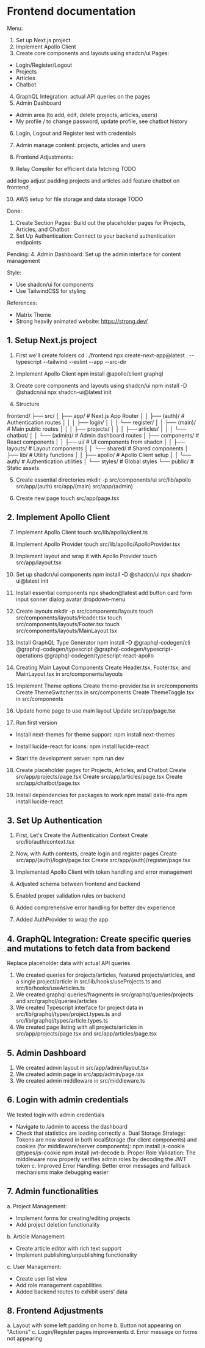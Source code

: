 # Frontend documentation

Menu:
1. Set up Next.js project
2. Implement Apollo Client
3. Create core components and layouts using shadcn/ui
Pages:
- Login/Register/Logout
- Projects
- Articles
- Chatbot
4. GraphQL Integration: actual API queries on the pages
5. Admin Dashboard
- Admin area (to add, edit, delete projects, articles, users)
- My profile / to change password, update profile, see chatbot history
6. Login, Logout and Register test with credentials
7. Admin manage content: projects, articles and users
8. Frontend Adjustments:


9. Relay Compiler for efficient data fetching
TODO

add logo
adjust padding projects and articles
add feature chatbot on frontend

10. AWS setup for file storage and data storage
TODO

Done:
1. Create Section Pages: Build out the placeholder pages for Projects, Articles, and Chatbot
2. Set Up Authentication: Connect to your backend authentication endpoints

Pending:
4. Admin Dashboard: Set up the admin interface for content management

Style:
- Use shadcn/ui for components
- Use TailwindCSS for styling

References:
- Matrix Theme
- Strong heavily animated website: https://strong.dev/


## 1. Setup Next.js project
1. First we'll create folders
cd ../frontend
npx create-next-app@latest . --typescript --tailwind --eslint --app --src-dir

2. Implement Apollo Client
npm install @apollo/client graphql

3. Create core components and layouts using shadcn/ui
npm install -D @shadcn/ui
npx shadcn-ui@latest init

4. Structure

frontend/
├── src/
│   ├── app/                      # Next.js App Router
│   │   ├── (auth)/               # Authentication routes
│   │   │   ├── login/
│   │   │   └── register/
│   │   ├── (main)/               # Main public routes
│   │   │   ├── projects/
│   │   │   ├── articles/
│   │   │   └── chatbot/
│   │   └── (admin)/              # Admin dashboard routes
│   ├── components/               # React components
│   │   ├── ui/                   # UI components from shadcn
│   │   ├── layouts/              # Layout components
│   │   └── shared/               # Shared components
│   ├── lib/                      # Utility functions
│   │   ├── apollo/               # Apollo Client setup
│   │   └── auth/                 # Authentication utilities
│   └── styles/                   # Global styles
└── public/                       # Static assets

5. Create essential directories
mkdir -p src/components/ui src/lib/apollo src/app/\(auth\) src/app/\(main\) src/app/\(admin\)

6. Create new page
touch src/app/page.tsx

## 2. Implement Apollo Client

7. Implement Apollo Client
touch src/lib/apollo/client.ts

8. Implement Apollo Provider
touch src/lib/apollo/ApolloProvider.tsx

9. Implement layout and wrap it with Apollo Provider
touch src/app/layout.tsx

10. Set up shadcn/ui components 
npm install -D @shadcn/ui
npx shadcn-ui@latest init

11. Install essential components
npx shadcn@latest add button card form input sonner dialog avatar dropdown-menu

12. Create layouts
mkdir -p src/components/layouts
touch src/components/layouts/Header.tsx
touch src/components/layouts/Footer.tsx
touch src/components/layouts/MainLayout.tsx

13. Install GraphQL Type Generator
npm install -D @graphql-codegen/cli @graphql-codegen/typescript @graphql-codegen/typescript-operations @graphql-codegen/typescript-react-apollo

14. Creating Main Layout Components
Create Header.tsx, Footer.tsx, and MainLayout.tsx in src/components/layouts

15. Implement Theme options
Create theme-provider.tsx in src/components
Create ThemeSwitcher.tsx in src/components
Create ThemeToggle.tsx in src/components

16. Update home page to use main layout
Update src/app/page.tsx

17. Run first version
- Install next-themes for theme support:
npm install next-themes

- Install lucide-react for icons:
npm install lucide-react

- Start the development server:
npm run dev

18. Create placeholder pages for Projects, Articles, and Chatbot
Create src/app/projects/page.tsx
Create src/app/articles/page.tsx
Create src/app/chatbot/page.tsx

19. Install dependencies for packages to work
npm install date-fns
npm install lucide-react

## 3. Set Up Authentication
1. First, Let's Create the Authentication Context
Create src/lib/auth/context.tsx

2. Now, with Auth contexts, create login and register pages
Create src/app/(auth)/login/page.tsx
Create src/app/(auth)/register/page.tsx

3. Implemented Apollo Client with token handling and error management

4. Adjusted schema between frontend and backend

5. Enabled proper validation rules on backend

6. Added comprehensive error handling for better dev experience

7. Added AuthProvider to wrap the app

## 4. GraphQL Integration: Create specific queries and mutations to fetch data from backend
Replace placeholder data with actual API queries

1. We created queries for projects/articles, featured projects/articles, and a single project/article in src/lib/hooks/useProjects.ts and src/lib/hooks/useArticles.ts
2. We created graphql queries/fragments in src/graphql/queries/projects and src/graphql/queries/articles
3. We created Typescript interface for project data in src/lib/graphql/types/project.types.ts and src/lib/graphql/types/article.types.ts
4. We created page listing with all projects/articles in src/app/projects/page.tsx and src/app/articles/page.tsx

## 5. Admin Dashboard
1. We created admin layout in src/app/admin/layout.tsx
2. We created admin page in src/app/admin/page.tsx
3. We created admin middleware in src/middleware.ts

## 6. Login with admin credentials
We tested login with admin credentials
- Navigate to /admin to access the dashboard
- Check that statistics are loading correctly
a. Dual Storage Strategy: Tokens are now stored in both localStorage (for client components) and cookies (for middleware/server components): 
npm install js-cookie @types/js-cookie
npm install jwt-decode
b. Proper Role Validation: The middleware now properly verifies admin roles by decoding the JWT token
c. Improved Error Handling: Better error messages and fallback mechanisms make debugging easier

## 7. Admin functionalities

a. Project Management:
- Implement forms for creating/editing projects
- Add project deletion functionality

b. Article Management:
- Create article editor with rich text support
- Implement publishing/unpublishing functionality

c. User Management: 
- Create user list view
- Add role management capabilities
- Added backend routes to exhibit users' data

## 8. Frontend Adjustments
a. Layout with some left padding on home
b. Button not appearing on "Actions"
c. Login/Register pages improvements
d. Error message on forms not appearing


